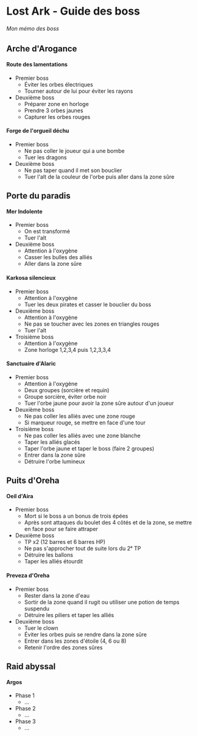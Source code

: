 # Lost Ark - Guide des boss

###### Mon mémo des boss

## Arche d'Arogance

#### Route des lamentations

- Premier boss
    - Éviter les orbes électriques
    - Tourner autour de lui pour éviter les rayons
- Deuxième boss
    - Préparer zone en horloge
    - Prendre 3 orbes jaunes
    - Capturer les orbes rouges

#### Forge de l'orgueil déchu

- Premier boss
    - Ne pas coller le joueur qui a une bombe
    - Tuer les dragons
- Deuxième boss
    - Ne pas taper quand il met son bouclier
    - Tuer l'alt de la couleur de l'orbe puis aller dans la zone sûre

## Porte du paradis

#### Mer Indolente

- Premier boss
    - On est transformé
    - Tuer l'alt
- Deuxième boss
    - Attention à l'oxygène
    - Casser les bulles des alliés
    - Aller dans la zone sûre

#### Karkosa silencieux

- Premier boss
    - Attention à l'oxygène
    - Tuer les deux pirates et casser le bouclier du boss
- Deuxième boss
    - Attention à l'oxygène
    - Ne pas se toucher avec les zones en triangles rouges
    - Tuer l'alt
- Troisième boss
    - Attention à l'oxygène
    - Zone horloge 1,2,3,4 puis 1,2,3,3,4

#### Sanctuaire d'Alaric

- Premier boss
    - Attention à l'oxygène
    - Deux groupes (sorcière et requin)
    - Groupe sorcière, éviter orbe noir
    - Tuer l'orbe jaune pour avoir la zone sûre autour d'un joueur
- Deuxième boss
    - Ne pas coller les alliés avec une zone rouge
    - Si marqueur rouge, se mettre en face d'une tour
- Troisième boss
    - Ne pas coller les alliés avec une zone blanche
    - Taper les alliés glacés
    - Taper l'orbe jaune et taper le boss (faire 2 groupes)
    - Entrer dans la zone sûre
    - Détruire l'orbe lumineux

## Puits d'Oreha

#### Oeil d'Aira

- Premier boss
    - Mort si le boss a un bonus de trois épées
    - Après sont attaques du boulet des 4 côtés et de la zone, se mettre en face pour se faire attraper
- Deuxième boss
    - TP x2 (12 barres et 6 barres HP)
    - Ne pas s'approcher tout de suite lors du 2ᵉ TP
    - Détruire les ballons
    - Taper les alliés étourdit

#### Preveza d'Oreha

- Premier boss
    - Rester dans la zone d'eau
    - Sortir de la zone quand il rugit ou utiliser une potion de temps suspendu
    - Détruire les piliers et taper les alliés
- Deuxième boss
    - Tuer le clown
    - Éviter les orbes puis se rendre dans la zone sûre
    - Entrer dans les zones d'étoile (4, 6 ou 8)
    - Retenir l'ordre des zones sûres

## Raid abyssal

#### Argos

- Phase 1
    - ...
- Phase 2
    - ...
- Phase 3
    - ...